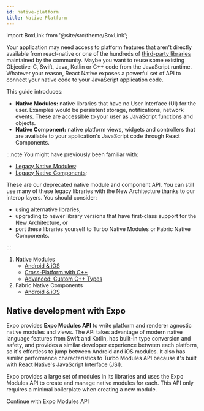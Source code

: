 ```yaml
---
id: native-platform
title: Native Platform
---
```


import BoxLink from '@site/src/theme/BoxLink';

Your application may need access to platform features that aren’t directly available from react-native or one of the hundreds of [third-party libraries](https://reactnative.directory/) maintained by the community. Maybe you want to reuse some existing Objective-C, Swift, Java, Kotlin or C++ code from the JavaScript runtime. Whatever your reason, React Native exposes a powerful set of API to connect your native code to your JavaScript application code.

This guide introduces:

- **Native Modules:** native libraries that have no User Interface (UI) for the user. Examples would be persistent storage, notifications, network events. These are accessible to your user as JavaScript functions and objects.
- **Native Component:** native platform views, widgets and controllers that are available to your application's JavaScript code through React Components.

:::note
You might have previously been familiar with:

- [Legacy Native Modules](./legacy/native-modules-intro);
- [Legacy Native Components](./legacy/native-components-android);

These are our deprecated native module and component API. You can still use many of these legacy libraries with the New Architecture thanks to our interop layers. You should consider:

- using alternative libraries,
- upgrading to newer library versions that have first-class support for the New Architecture, or
- port these libraries yourself to Turbo Native Modules or Fabric Native Components.

:::

1. Native Modules
   - [Android & iOS](turbo-native-modules.md)
   - [Cross-Platform with C++](the-new-architecture/pure-cxx-modules.md)
   - [Advanced: Custom C++ Types](the-new-architecture/custom-cxx-types.md)
2. Fabric Native Components
   - [Android & iOS](fabric-native-components.md)

## Native development with Expo

Expo provides **Expo Modules API** to write platform and renderer agnostic native modules and views. The API takes advantage of modern native language features from Swift and Kotlin, has built-in type conversion and safety, and provides a similar developer experience between each platform, so it's effortless to jump between Android and iOS modules. It also has similar performance characteristics to Turbo Modules API because it's built with React Native's JavaScript Interface (JSI).

Expo provides a large set of modules in its libraries and uses the Expo Modules API to create and manage native modules for each. This API only requires a minimal boilerplate when creating a new module.

<BoxLink href="https://docs.expo.dev/modules/get-started/">Continue with Expo Modules API</BoxLink>
